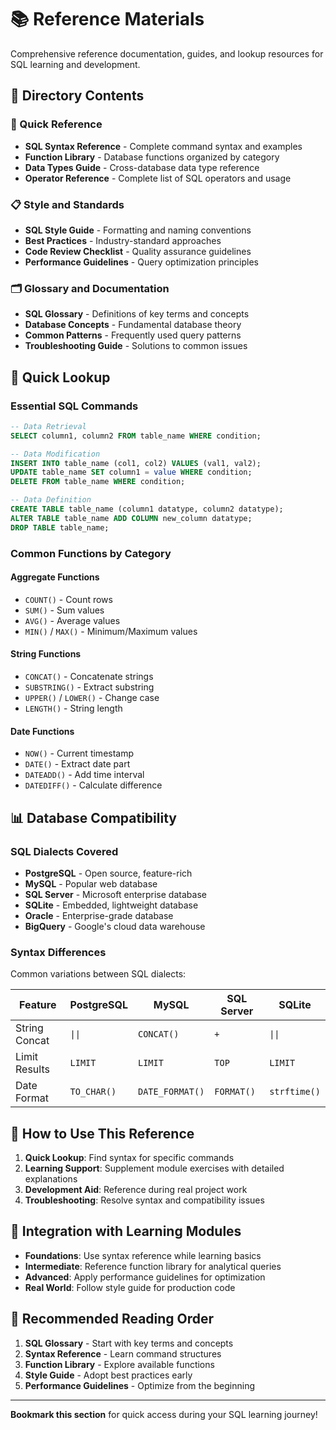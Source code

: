 # 📚 Reference Materials

Comprehensive reference documentation, guides, and lookup resources for SQL learning and development.

## 📁 Directory Contents

### 📖 Quick Reference
- **SQL Syntax Reference** - Complete command syntax and examples
- **Function Library** - Database functions organized by category
- **Data Types Guide** - Cross-database data type reference
- **Operator Reference** - Complete list of SQL operators and usage

### 📋 Style and Standards  
- **SQL Style Guide** - Formatting and naming conventions
- **Best Practices** - Industry-standard approaches
- **Code Review Checklist** - Quality assurance guidelines
- **Performance Guidelines** - Query optimization principles

### 🗂️ Glossary and Documentation
- **SQL Glossary** - Definitions of key terms and concepts
- **Database Concepts** - Fundamental database theory
- **Common Patterns** - Frequently used query patterns
- **Troubleshooting Guide** - Solutions to common issues

## 🚀 Quick Lookup

### Essential SQL Commands
```sql
-- Data Retrieval
SELECT column1, column2 FROM table_name WHERE condition;

-- Data Modification  
INSERT INTO table_name (col1, col2) VALUES (val1, val2);
UPDATE table_name SET column1 = value WHERE condition;
DELETE FROM table_name WHERE condition;

-- Data Definition
CREATE TABLE table_name (column1 datatype, column2 datatype);
ALTER TABLE table_name ADD COLUMN new_column datatype;
DROP TABLE table_name;
```

### Common Functions by Category

#### Aggregate Functions
- `COUNT()` - Count rows
- `SUM()` - Sum values
- `AVG()` - Average values
- `MIN()` / `MAX()` - Minimum/Maximum values

#### String Functions
- `CONCAT()` - Concatenate strings
- `SUBSTRING()` - Extract substring
- `UPPER()` / `LOWER()` - Change case
- `LENGTH()` - String length

#### Date Functions
- `NOW()` - Current timestamp
- `DATE()` - Extract date part
- `DATEADD()` - Add time interval
- `DATEDIFF()` - Calculate difference

## 📊 Database Compatibility

### SQL Dialects Covered
- **PostgreSQL** - Open source, feature-rich
- **MySQL** - Popular web database
- **SQL Server** - Microsoft enterprise database
- **SQLite** - Embedded, lightweight database
- **Oracle** - Enterprise-grade database
- **BigQuery** - Google's cloud data warehouse

### Syntax Differences
Common variations between SQL dialects:

| Feature | PostgreSQL | MySQL | SQL Server | SQLite |
|---------|------------|-------|------------|---------|
| String Concat | `\|\|` | `CONCAT()` | `+` | `\|\|` |
| Limit Results | `LIMIT` | `LIMIT` | `TOP` | `LIMIT` |
| Date Format | `TO_CHAR()` | `DATE_FORMAT()` | `FORMAT()` | `strftime()` |

## 🎯 How to Use This Reference

1. **Quick Lookup**: Find syntax for specific commands
2. **Learning Support**: Supplement module exercises with detailed explanations
3. **Development Aid**: Reference during real project work
4. **Troubleshooting**: Resolve syntax and compatibility issues

## 🔗 Integration with Learning Modules

- **Foundations**: Use syntax reference while learning basics
- **Intermediate**: Reference function library for analytical queries
- **Advanced**: Apply performance guidelines for optimization
- **Real World**: Follow style guide for production code

## 📖 Recommended Reading Order

1. **SQL Glossary** - Start with key terms and concepts
2. **Syntax Reference** - Learn command structures
3. **Function Library** - Explore available functions
4. **Style Guide** - Adopt best practices early
5. **Performance Guidelines** - Optimize from the beginning

---

**Bookmark this section** for quick access during your SQL learning journey!
